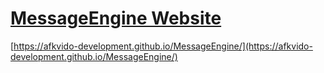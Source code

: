 # [MessageEngine Website](https://afkvido-development.github.io/MessageEngine/)
[https://afkvido-development.github.io/MessageEngine/](https://afkvido-development.github.io/MessageEngine/)